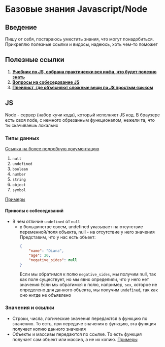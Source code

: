 # Базовые знания Javascript/Node

## Введение
Пишу от себя, постараюсь уместить знания, что могут понадобиться. Прикреплю полезные ссылки и видосы, надеюсь, хоть чем-то поможет

## Полезные ссылки
1. **[Учебник по JS, собрана практически вся инфа, что будет полезно знать](https://learn.javascript.ru/)**
2. **[Вопросы на собеседование JS](https://www.youtube.com/watch?v=M_pclb-58ZY "ссылка на ютуб")**
3. **[Плейлист, где объясняют сложные вещи по JS простым языком](https://www.youtube.com/playlist?list=PLqKQF2ojwm3l4oPjsB9chrJmlhZ-zOzWT)**

## JS
Node - сервер (набор кучи кода), который исполняет JS код. В браузере есть своя node, с немного обрезанным функционалом, нежели та, что ты скачиваешь локально
### Типы данных
[Ссылка на более подробную документацию](https://learn.javascript.ru/types)
1. `null`
2. `undefined`
3. `boolean`
4. `number`
5. `string`
6. `object`
7. `symbol`

[Примеры](/code/types.js)

#### Приколы с собеседований
* В чем отличие `undefined` от `null`
    * в большинстве своем, undefined указывает на отсутствие переменной/поля объекта, null - на отсутствие у него значения
        Представим, что у нас есть объект:
        ```json
        {
            "name": "Diana",
            "age": 20,
            "negative_sides": null
        }
        ```
        Если мы обратимся к полю `negative_sides`, мы получим null, так как поле существует, но мы явно определили, что у него нет значения
        Если мы обратимся к полю, например, `sex`, которое не определено для данного объекта, мы получим `undefined`, так как оно нигде не объявлено

### Значения и ссылки
* Строки, числа, логические значения передаются в функцию по значению. То есть, при передаче значения в функцию, эта функция получает копию данного значения
* Объекты и массивы передаются по ссылке. То есть функция получает сам объект или массив, а не их копию.
[Примеры](/code/values_and_reference.js)
